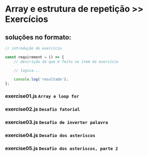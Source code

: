 # Array e estrutura de repetição >> Exercícios
## soluções no formato:

```javascript
// introdução do exercício

const requirement = () => {
    // descrição do que é feito no item do exercício

    // logica...

    console.log('resultado');
};
```

### exercise01.js `Array e loop for`
### exercise02.js `Desafio fatorial`
### exercise03.js `Desafio de inverter palavra`
### exercise04.js `Desafio dos asteriscos`
### exercise05.js `Desafio dos asteriscos, parte 2`

